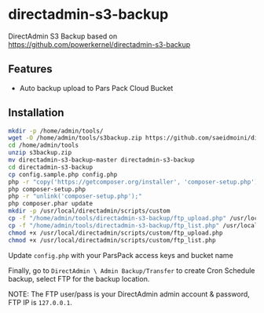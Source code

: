 # directadmin-s3-backup

DirectAdmin S3 Backup based on https://github.com/powerkernel/directadmin-s3-backup

## Features

- Auto backup upload to Pars Pack Cloud Bucket

## Installation

```bash
mkdir -p /home/admin/tools/
wget -O /home/admin/tools/s3backup.zip https://github.com/saeidmoini/directadmin-s3-backup/archive/master.zip
cd /home/admin/tools
unzip s3backup.zip
mv directadmin-s3-backup-master directadmin-s3-backup
cd directadmin-s3-backup
cp config.sample.php config.php
php -r "copy('https://getcomposer.org/installer', 'composer-setup.php');"
php composer-setup.php
php -r "unlink('composer-setup.php');"
php composer.phar update
mkdir -p /usr/local/directadmin/scripts/custom
cp -f "/home/admin/tools/directadmin-s3-backup/ftp_upload.php" /usr/local/directadmin/scripts/custom/ftp_upload.php
cp -f "/home/admin/tools/directadmin-s3-backup/ftp_list.php" /usr/local/directadmin/scripts/custom/ftp_list.php.php
chmod +x /usr/local/directadmin/scripts/custom/ftp_upload.php
chmod +x /usr/local/directadmin/scripts/custom/ftp_list.php
```

Update `config.php` with your ParsPack access keys and bucket name

Finally, go to `DirectAdmin \ Admin Backup/Transfer` to create Cron Schedule backup, select FTP for the backup location.

NOTE: The FTP user/pass is your DirectAdmin admin account & password, FTP IP is `127.0.0.1`.
